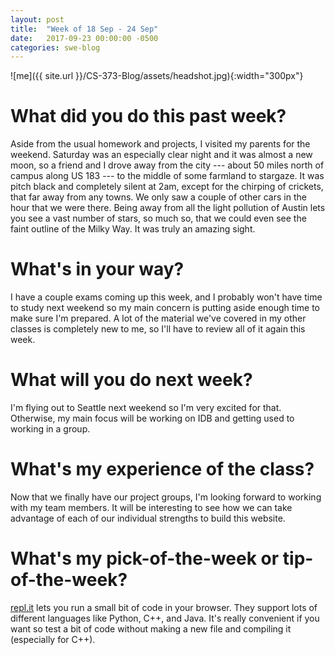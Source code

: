 ```yaml
---
layout: post
title:  "Week of 18 Sep - 24 Sep"
date:   2017-09-23 00:00:00 -0500
categories: swe-blog
---
```

![me]({{ site.url }}/CS-373-Blog/assets/headshot.jpg){:width="300px"}

# What did you do this past week?
Aside from the usual homework and projects, I visited my parents for the weekend. Saturday was an especially clear night and it was almost a new moon, so a friend and I drove away from the city --- about 50 miles north of campus along US 183 --- to the middle of some farmland to stargaze. It was pitch black and completely silent at 2am, except for the chirping of crickets, that far away from any towns. We only saw a couple of other cars in the hour that we were there. Being away from all the light pollution of Austin lets you see a vast number of stars, so much so, that we could even see the faint outline of the Milky Way. It was truly an amazing sight.

# What's in your way?
I have a couple exams coming up this week, and I probably won't have time to study next weekend so my main concern is putting aside enough time to make sure I'm prepared. A lot of the material we've covered in my other classes is completely new to me, so I'll have to review all of it again this week.

# What will you do next week?
I'm flying out to Seattle next weekend so I'm very excited for that. Otherwise, my main focus will be working on IDB and getting used to working in a group.

# What's my experience of the class?
Now that we finally have our project groups, I'm looking forward to working with my team members. It will be interesting to see how we can take advantage of each of our individual strengths to build this website.

# What's my pick-of-the-week or tip-of-the-week?
[repl.it](https://repl.it/) lets you run a small bit of code in your browser. They support lots of different languages like Python, C++, and Java. It's really convenient if you want so test a bit of code without making a new file and compiling it (especially for C++).